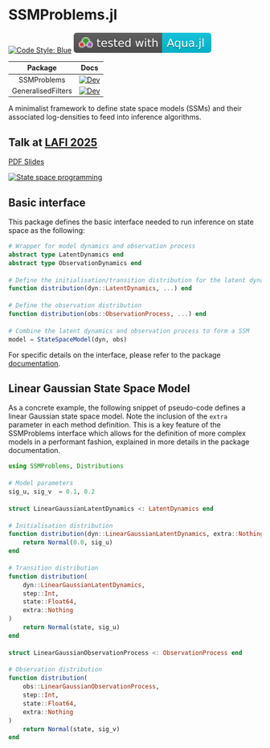 # SSMProblems.jl

[![Code Style: Blue](https://img.shields.io/badge/code%20style-blue-4495d1.svg)](https://github.com/invenia/BlueStyle)
[![Aqua QA](https://raw.githubusercontent.com/JuliaTesting/Aqua.jl/master/badge.svg)](https://github.com/JuliaTesting/Aqua.jl)
<!--[![Build Status](https://github.com/TuringLang/SSMProblems.jl/workflows/CI/badge.svg?branch=master)](https://github.com/TuringLang/SSMProblems.jl/actions?query=workflow%3ACI%20branch%3Amaster) -->

|           Package            |                                                                                                                                                    Docs                                                                                                                                                    |
| :--------------------------: | :--------------------------------------------------------------------------------------------------------------------------------------------------------------------------------------------------------------------------------------------------------------------------------------------------------: |
|   SSMProblems   |   [![Dev](https://img.shields.io/badge/docs-dev-blue.svg)](https://turinglang.org/SSMProblems.jl/SSMProblems/dev/)        |
| GeneralisedFilters | [![Dev](https://img.shields.io/badge/docs-dev-blue.svg)](https://turinglang.org/SSMProblems.jl/GeneralisedFilters/dev/)|

A minimalist framework to define state space models (SSMs) and their associated
log-densities to feed into inference algorithms.


## Talk at [LAFI 2025](https://popl25.sigplan.org/details/lafi-2025/11/State-Space-Model-Programming-in-Turing-jl)

[PDF Slides](https://github.com/user-attachments/files/20160397/LAFI_2025_Presentation.pdf)

[![State space programming](http://i3.ytimg.com/vi/58DsScclqGU/hqdefault.jpg)](https://www.youtube.com/watch?v=58DsScclqGU
)


## Basic interface

This package defines the basic interface needed to run inference on state space
as the following:

```julia
# Wrapper for model dynamics and observation process
abstract type LatentDynamics end
abstract type ObservationDynamics end

# Define the initialisation/transition distribution for the latent dynamics
function distribution(dyn::LatentDynamics, ...) end

# Define the observation distribution
function distribution(obs::ObservationProcess, ...) end

# Combine the latent dynamics and observation process to form a SSM
model = StateSpaceModel(dyn, obs)
```

For specific details on the interface, please refer to the package [documentation](https://turinglang.github.io/SSMProblems.jl/dev).

## Linear Gaussian State Space Model

As a concrete example, the following snippet of pseudo-code defines a linear
Gaussian state space model. Note the inclusion of the `extra` parameter in each
method definition. This is a key feature of the SSMProblems interface which
allows for the definition of more complex models in a performant fashion,
explained in more details in the package documentation.

```julia
using SSMProblems, Distributions

# Model parameters
sig_u, sig_v  = 0.1, 0.2

struct LinearGaussianLatentDynamics <: LatentDynamics end

# Initialisation distribution
function distribution(dyn::LinearGaussianLatentDynamics, extra::Nothing)
    return Normal(0.0, sig_u)
end

# Transition distribution
function distribution(
    dyn::LinearGaussianLatentDynamics,
    step::Int,
    state::Float64,
    extra::Nothing
)
    return Normal(state, sig_u)
end

struct LinearGaussianObservationProcess <: ObservationProcess end

# Observation distribution
function distribution(
    obs::LinearGaussianObservationProcess,
    step::Int,
    state::Float64,
    extra::Nothing
)
    return Normal(state, sig_v)
end
```
